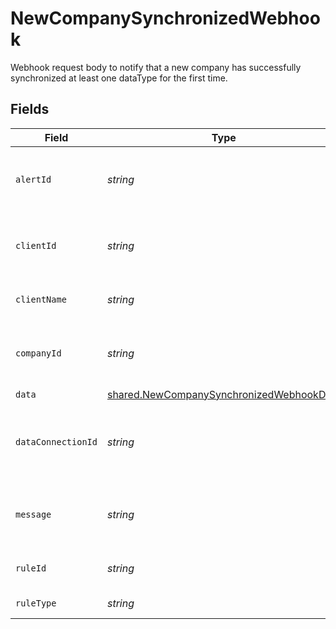 # NewCompanySynchronizedWebhook

Webhook request body to notify that a new company has successfully synchronized at least one dataType for the first time.


## Fields

| Field                                                                                                       | Type                                                                                                        | Required                                                                                                    | Description                                                                                                 | Example                                                                                                     |
| ----------------------------------------------------------------------------------------------------------- | ----------------------------------------------------------------------------------------------------------- | ----------------------------------------------------------------------------------------------------------- | ----------------------------------------------------------------------------------------------------------- | ----------------------------------------------------------------------------------------------------------- |
| `alertId`                                                                                                   | *string*                                                                                                    | :heavy_minus_sign:                                                                                          | Unique identifier of the webhook event.                                                                     |                                                                                                             |
| `clientId`                                                                                                  | *string*                                                                                                    | :heavy_minus_sign:                                                                                          | Unique identifier for your client in Codat.                                                                 |                                                                                                             |
| `clientName`                                                                                                | *string*                                                                                                    | :heavy_minus_sign:                                                                                          | Name of your client in Codat.                                                                               |                                                                                                             |
| `companyId`                                                                                                 | *string*                                                                                                    | :heavy_minus_sign:                                                                                          | Unique identifier for your SMB in Codat.                                                                    | 8a210b68-6988-11ed-a1eb-0242ac120002                                                                        |
| `data`                                                                                                      | [shared.NewCompanySynchronizedWebhookData](../../../sdk/models/shared/newcompanysynchronizedwebhookdata.md) | :heavy_minus_sign:                                                                                          | N/A                                                                                                         |                                                                                                             |
| `dataConnectionId`                                                                                          | *string*                                                                                                    | :heavy_minus_sign:                                                                                          | Unique identifier for a company's data connection.                                                          | 2e9d2c44-f675-40ba-8049-353bfcb5e171                                                                        |
| `message`                                                                                                   | *string*                                                                                                    | :heavy_minus_sign:                                                                                          | A human readable message about the webhook.                                                                 |                                                                                                             |
| `ruleId`                                                                                                    | *string*                                                                                                    | :heavy_minus_sign:                                                                                          | Unique identifier for the rule.                                                                             |                                                                                                             |
| `ruleType`                                                                                                  | *string*                                                                                                    | :heavy_minus_sign:                                                                                          | The type of rule.                                                                                           |                                                                                                             |